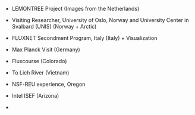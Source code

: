 







- LEMONTREE Project (Images from the Netherlands)
- Visiting Researcher, University of Oslo, Norway and University Center in Svalbard (UNIS) (Norway + Arctic)
- FLUXNET Secondment Program, Italy (Italy) + Visualization
- Max Planck Visit (Germany)
- Fluxcourse (Colorado)
- To Lich River (Vietnam)
- NSF-REU experience, Oregon
- Intel ISEF (Arizona)

- 
